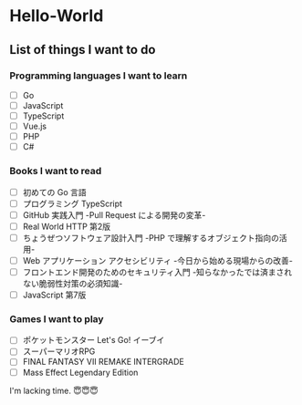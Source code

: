 # Hello-World

## List of things I want to do

### Programming languages I want to learn

  - [ ] Go
  - [ ] JavaScript
  - [ ] TypeScript
  - [ ] Vue.js
  - [ ] PHP
  - [ ] C#

### Books I want to read

  - [ ] 初めての Go 言語
  - [ ] プログラミング TypeScript
  - [ ] GitHub 実践入門 -Pull Request による開発の変革-
  - [ ] Real World HTTP 第2版
  - [ ] ちょうぜつソフトウェア設計入門 -PHP で理解するオブジェクト指向の活用-
  - [ ] Web アプリケーション アクセシビリティ -今日から始める現場からの改善-
  - [ ] フロントエンド開発のためのセキュリティ入門 -知らなかったでは済まされない脆弱性対策の必須知識-
  - [ ] JavaScript 第7版

### Games I want to play

  - [ ] ポケットモンスター Let's Go! イーブイ
  - [ ] スーパーマリオRPG
  - [ ] FINAL FANTASY VII REMAKE INTERGRADE
  - [ ] Mass Effect Legendary Edition

I'm lacking time. 😇😇😇